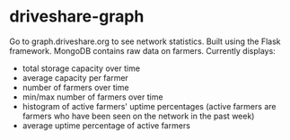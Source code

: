 # driveshare-graph

Go to graph.driveshare.org to see network statistics. Built using the Flask framework. MongoDB contains raw data on farmers. 
Currently displays:
* total storage capacity over time 
* average capacity per farmer 
* number of farmers over time
* min/max number of farmers over time
* histogram of active farmers' uptime percentages (active farmers are farmers who have been seen on the network in the past week)
* average uptime percentage of active farmers



